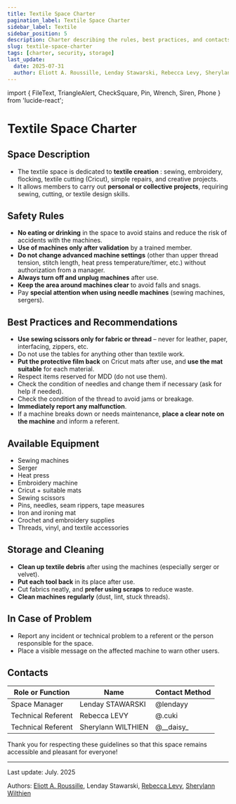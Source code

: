 ```yaml
---
title: Textile Space Charter
pagination_label: Textile Space Charter
sidebar_label: Textile
sidebar_position: 5
description: Charter describing the rules, best practices, and contacts for the DeVinci Fablab textile space.
slug: textile-space-charter
tags: [charter, security, storage]
last_update:
  date: 2025-07-31
  author: Eliott A. Roussille, Lenday Stawarski, Rebecca Levy, Sherylann Wilthien
---
```

import { FileText, TriangleAlert, CheckSquare, Pin, Wrench, Siren, Phone } from 'lucide-react';

# Textile Space Charter

## <FileText size={32} /> Space Description

- The textile space is dedicated to **textile creation** : sewing, embroidery, flocking, textile cutting (Cricut), simple repairs, and creative projects.
- It allows members to carry out **personal or collective projects**, requiring sewing, cutting, or textile design skills.

## <TriangleAlert size={32} /> Safety Rules

- **No eating or drinking** in the space to avoid stains and reduce the risk of accidents with the machines.
- **Use of machines only after validation** by a trained member.
- **Do not change advanced machine settings** (other than upper thread tension, stitch length, heat press temperature/timer, etc.) without authorization from a manager.
- **Always turn off and unplug machines** after use.
- **Keep the area around machines clear** to avoid falls and snags.
- Pay **special attention when using needle machines** (sewing machines, sergers).

## <CheckSquare size={32} /> Best Practices and Recommendations

- **Use sewing scissors only for fabric or thread** – never for leather, paper, interfacing, zippers, etc.
- Do not use the tables for anything other than textile work.
- **Put the protective film back** on Cricut mats after use, and **use the mat suitable** for each material.
- Respect items reserved for MDD (do not use them).
- Check the condition of needles and change them if necessary (ask for help if needed).
- Check the condition of the thread to avoid jams or breakage.
- **Immediately report any malfunction**.
- If a machine breaks down or needs maintenance, **place a clear note on the machine** and inform a referent.

## <Wrench size={32} /> Available Equipment

- Sewing machines
- Serger
- Heat press
- Embroidery machine
- Cricut + suitable mats
- Sewing scissors
- Pins, needles, seam rippers, tape measures
- Iron and ironing mat
- Crochet and embroidery supplies
- Threads, vinyl, and textile accessories

## <Pin size={32} /> Storage and Cleaning

- **Clean up textile debris** after using the machines (especially serger or velvet).
- **Put each tool back** in its place after use.
- Cut fabrics neatly, and **prefer using scraps** to reduce waste.
- **Clean machines regularly** (dust, lint, stuck threads).

## <Siren size={32} /> In Case of Problem

- Report any incident or technical problem to a referent or the person responsible for the space.
- Place a visible message on the affected machine to warn other users.

## <Phone size={32} /> Contacts

| Role or Function   | Name               | Contact Method |
| ------------------ | ------------------ | -------------- |
| Space Manager      | Lenday STAWARSKI   | @lendayy       |
| Technical Referent | Rebecca LEVY       | @.cuki         |
| Technical Referent | Sherylann WILTHIEN | @\_\_daisy\_   |

Thank you for respecting these guidelines so that this space remains accessible and pleasant for everyone!

---

Last update: July. 2025

Authors: [Eliott A. Roussille](https://github.com/aust-1), Lenday Stawarski, [Rebecca Levy](https://www.linkedin.com/in/rebecca-levy-a010a7201), [Sherylann Wilthien](https://www.linkedin.com/in/sherylann-wilthien-a9b58a253)
